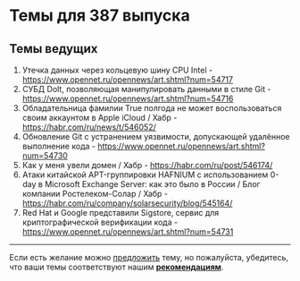 

# Темы для 387 выпуска

## Темы ведущих

1. Утечка данных через кольцевую шину CPU Intel - https://www.opennet.ru/opennews/art.shtml?num=54717
1. СУБД Dolt, позволяющая манипулировать данными в стиле Git - https://www.opennet.ru/opennews/art.shtml?num=54716
1. Обладательница фамилии True полгода не может воспользоваться своим аккаунтом в Apple iCloud / Хабр - https://habr.com/ru/news/t/546052/
1. Обновление Git с устранением уязвимости, допускающей удалённое выполнение кода - https://www.opennet.ru/opennews/art.shtml?num=54730
1. Как у меня увели домен / Хабр - https://habr.com/ru/post/546174/
1. Атаки китайской APT-группировки HAFNIUM c использованием 0-day в Microsoft Exchange Server: как это было в России / Блог компании Ростелеком-Солар / Хабр - https://habr.com/ru/company/solarsecurity/blog/545164/
1. Red Hat и Google представили Sigstore, сервис для криптографической верификации кода - https://www.opennet.ru/opennews/art.shtml?num=54731

---

Если есть желание можно [предложить](themes_from_listeners.md) тему, но пожалуйста, убедитесь, что ваши темы соответствуют нашим **[рекомендациям](Recommendations_for_the_proposed_topics.md)**.

